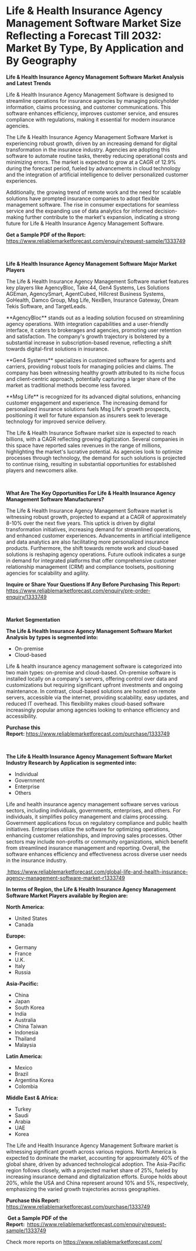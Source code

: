 <p><h1>Life & Health Insurance Agency Management Software Market Size Reflecting a Forecast Till 2032: Market By Type, By Application and By Geography</h1></p><p><strong>Life & Health Insurance Agency Management Software Market Analysis and Latest Trends</strong></p>
<p><p>Life & Health Insurance Agency Management Software is designed to streamline operations for insurance agencies by managing policyholder information, claims processing, and customer communications. This software enhances efficiency, improves customer service, and ensures compliance with regulations, making it essential for modern insurance agencies.</p><p>The Life & Health Insurance Agency Management Software Market is experiencing robust growth, driven by an increasing demand for digital transformation in the insurance industry. Agencies are adopting this software to automate routine tasks, thereby reducing operational costs and minimizing errors. The market is expected to grow at a CAGR of 12.9% during the forecast period, fueled by advancements in cloud technology and the integration of artificial intelligence to deliver personalized customer experiences.</p><p>Additionally, the growing trend of remote work and the need for scalable solutions have prompted insurance companies to adopt flexible management software. The rise in consumer expectations for seamless service and the expanding use of data analytics for informed decision-making further contribute to the market's expansion, indicating a strong future for Life & Health Insurance Agency Management Software.</p></p>
<p><strong>Get a Sample PDF of the Report:&nbsp;</strong> <a href="https://www.reliablemarketforecast.com/enquiry/request-sample/1333749?utm_campaign=2750&utm_medium=2&utm_source=Github&utm_content=ia&utm_term=24032025&utm_id=life-health-insurance-agency-management-software">https://www.reliablemarketforecast.com/enquiry/request-sample/1333749</a></p>
<p>&nbsp;</p>
<p><strong>Life & Health Insurance Agency Management Software Major Market Players</strong></p>
<p><p>The Life & Health Insurance Agency Management Software market features key players like AgencyBloc, Take 44, Gen4 Systems, Les Solutions AGEman, AgencySmart, AgentCubed, Hillcrest Business Systems, GoHealth, Damco Group, Msg Life, NexBen, Insurance Gateway, Dream Tekis Software, and TargetLeads.</p><p>**AgencyBloc** stands out as a leading solution focused on streamlining agency operations. With integration capabilities and a user-friendly interface, it caters to brokerages and agencies, promoting user retention and satisfaction. The company's growth trajectory is bolstered by a substantial increase in subscription-based revenue, reflecting a shift towards digital-first solutions in insurance.</p><p>**Gen4 Systems** specializes in customized software for agents and carriers, providing robust tools for managing policies and claims. The company has been witnessing healthy growth attributed to its niche focus and client-centric approach, potentially capturing a larger share of the market as traditional methods become less favored.</p><p>**Msg Life** is recognized for its advanced digital solutions, enhancing customer engagement and experience. The increasing demand for personalized insurance solutions fuels Msg Life's growth prospects, positioning it well for future expansion as insurers seek to leverage technology for improved service delivery.</p><p>The Life & Health Insurance Software market size is expected to reach billions, with a CAGR reflecting growing digitization. Several companies in this space have reported sales revenues in the range of millions, highlighting the market's lucrative potential. As agencies look to optimize processes through technology, the demand for such solutions is projected to continue rising, resulting in substantial opportunities for established players and newcomers alike.</p></p>
<p>&nbsp;</p>
<p><strong>What Are The Key Opportunities For Life & Health Insurance Agency Management Software Manufacturers?</strong></p>
<p><p>The Life & Health Insurance Agency Management Software market is witnessing robust growth, projected to expand at a CAGR of approximately 8-10% over the next five years. This uptick is driven by digital transformation initiatives, increasing demand for streamlined operations, and enhanced customer experiences. Advancements in artificial intelligence and data analytics are also facilitating more personalized insurance products. Furthermore, the shift towards remote work and cloud-based solutions is reshaping agency operations. Future outlook indicates a surge in demand for integrated platforms that offer comprehensive customer relationship management (CRM) and compliance toolsets, positioning agencies for scalability and agility.</p></p>
<p><strong>Inquire or Share Your Questions If Any Before Purchasing This Report:</strong> <a href="https://www.reliablemarketforecast.com/enquiry/pre-order-enquiry/1333749?utm_campaign=2750&utm_medium=2&utm_source=Github&utm_content=ia&utm_term=24032025&utm_id=life-health-insurance-agency-management-software">https://www.reliablemarketforecast.com/enquiry/pre-order-enquiry/1333749</a></p>
<p>&nbsp;</p>
<p><strong>Market Segmentation</strong></p>
<p><strong>The Life & Health Insurance Agency Management Software Market Analysis by types is segmented into:</strong></p>
<p><ul><li>On-premise</li><li>Cloud-based</li></ul></p>
<p><p>Life & health insurance agency management software is categorized into two main types: on-premise and cloud-based. On-premise software is installed locally on a company's servers, offering control over data and customizations but requiring significant upfront investments and ongoing maintenance. In contrast, cloud-based solutions are hosted on remote servers, accessible via the internet, providing scalability, easy updates, and reduced IT overhead. This flexibility makes cloud-based software increasingly popular among agencies looking to enhance efficiency and accessibility.</p></p>
<p><strong>Purchase this Report:&nbsp;</strong><a href="https://www.reliablemarketforecast.com/purchase/1333749?utm_campaign=2750&utm_medium=2&utm_source=Github&utm_content=ia&utm_term=24032025&utm_id=life-health-insurance-agency-management-software">https://www.reliablemarketforecast.com/purchase/1333749</a></p>
<p>&nbsp;</p>
<p><strong>The Life & Health Insurance Agency Management Software Market Industry Research by Application is segmented into:</strong></p>
<p><ul><li>Individual</li><li>Government</li><li>Enterprise</li><li>Others</li></ul></p>
<p><p>Life and health insurance agency management software serves various sectors, including individuals, governments, enterprises, and others. For individuals, it simplifies policy management and claims processing. Government applications focus on regulatory compliance and public health initiatives. Enterprises utilize the software for optimizing operations, enhancing customer relationships, and improving sales processes. Other sectors may include non-profits or community organizations, which benefit from streamlined insurance management and reporting. Overall, the software enhances efficiency and effectiveness across diverse user needs in the insurance industry.</p></p>
<p><a href="https://www.reliablemarketforecast.com/global-life-and-health-insurance-agency-management-software-market-r1333749?utm_campaign=2750&utm_medium=2&utm_source=Github&utm_content=ia&utm_term=24032025&utm_id=life-health-insurance-agency-management-software">&nbsp;https://www.reliablemarketforecast.com/global-life-and-health-insurance-agency-management-software-market-r1333749</a></p>
<p><strong>In terms of Region, the Life & Health Insurance Agency Management Software Market Players available by Region are:</strong></p>
<p>
    <p> <strong> North America: </strong>
        <ul>
            <li>United States</li>
            <li>Canada</li>
        </ul>
        </p> 
    <p> <strong> Europe: </strong>
        <ul>
            <li>Germany</li>
            <li>France</li>
            <li>U.K.</li>
            <li>Italy</li>
            <li>Russia</li>
        </ul>
        </p> 
    <p> <strong> Asia-Pacific: </strong>
        <ul>
            <li>China</li>
            <li>Japan</li>
            <li>South Korea</li>
            <li>India</li>
            <li>Australia</li>
            <li>China Taiwan</li>
            <li>Indonesia</li>
            <li>Thailand</li>
            <li>Malaysia</li>
        </ul>
        </p> 
    <p> <strong> Latin America: </strong>
        <ul>
            <li>Mexico</li>
            <li>Brazil</li>
            <li>Argentina Korea</li>
            <li>Colombia</li>
        </ul>
        </p> 
    <p> <strong> Middle East & Africa: </strong>
        <ul>
            <li>Turkey</li>
            <li>Saudi</li>
            <li>Arabia</li>
            <li>UAE</li>
            <li>Korea</li>
        </ul>
    </p>
    </p>
<p><p>The Life and Health Insurance Agency Management Software market is witnessing significant growth across various regions. North America is expected to dominate the market, accounting for approximately 40% of the global share, driven by advanced technological adoption. The Asia-Pacific region follows closely, with a projected market share of 25%, fueled by increasing insurance demand and digitalization efforts. Europe holds about 20%, while the USA and China represent around 10% and 5%, respectively, emphasizing the varied growth trajectories across geographies.</p></p>
<p><strong>Purchase this Report: </strong><a href="https://www.reliablemarketforecast.com/purchase/1333749?utm_campaign=2750&utm_medium=2&utm_source=Github&utm_content=ia&utm_term=24032025&utm_id=life-health-insurance-agency-management-software">https://www.reliablemarketforecast.com/purchase/1333749</a></p>
<p>&nbsp;<strong>Get a Sample PDF of the Report:&nbsp;&nbsp;</strong><a href="https://www.reliablemarketforecast.com/enquiry/request-sample/1333749?utm_campaign=2750&utm_medium=2&utm_source=Github&utm_content=ia&utm_term=24032025&utm_id=life-health-insurance-agency-management-software">https://www.reliablemarketforecast.com/enquiry/request-sample/1333749</a></p>
<p><strong></strong></p>
<p>Check more reports on <a href="https://www.reliablemarketforecast.com/?utm_campaign=2750&utm_medium=2&utm_source=Github&utm_content=ia&utm_term=24032025&utm_id=life-health-insurance-agency-management-software">https://www.reliablemarketforecast.com/</a></p>